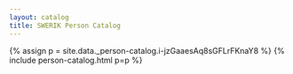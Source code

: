 ```yaml
---
layout: catalog
title: SWERIK Person Catalog
---
```

{% assign p = site.data._person-catalog.i-jzGaaesAq8sGFLrFKnaY8 %}
{% include person-catalog.html p=p %}

